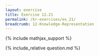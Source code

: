 ```yaml
---
layout: exercise
title: Exercise 12.21
permalink: /kr-exercises/ex_21/
breadcrumb: 12-Knowledge-Representation
---
```


{% include mathjax_support %}

<div><i class="arrow-up loader" data-chapter="kr-exercises" data-exercise="ex_21" data-rating="0"></i></div>
{% include_relative question.md %}
